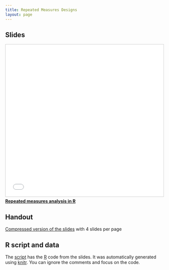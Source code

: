 ```yaml
---
title: Repeated Measures Designs
layout: page
---
```



## Slides


<iframe src="//www.slideshare.net/slideshow/embed_code/key/N9KMNJq0f3OELN" width="595" height="485" frameborder="0" marginwidth="0" marginheight="0" scrolling="no" style="border:1px solid #CCC; border-width:1px; margin-bottom:5px; max-width: 100%;" allowfullscreen> </iframe> <div style="margin-bottom:5px"> <strong> <a href="//www.slideshare.net/richardchandler/repeated-measures-analysis-in-r" title="Repeated measures analysis in R" target="_blank">Repeated measures analysis in R</a> </strong>  </div>




## Handout

[Compressed version of the slides](lab-repeated-measures-handout.pdf) with 4 slides per page



## R script and data

The [script](lab-repeated-measures.R) has the [R](https://www.r-project.org/) code from the slides. It was automatically generated using [knitr](https://yihui.name/knitr/). You can ignore the comments and focus on the code.
